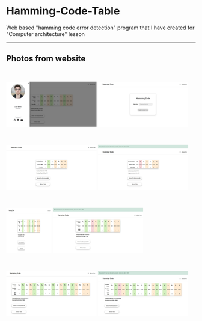 # Hamming-Code-Table
Web based "hamming code error detection" program that I have created for "Computer architecture" lesson

<hr>

## Photos from website

<br>

<p float="left">
  <img src="https://github.com/ErdalNayir/Hamming-Code-Table/blob/main/photos/aboutMe.JPG" width="240" height="120" />
  <img src="https://github.com/ErdalNayir/Hamming-Code-Table/blob/main/photos/mainScreen.JPG" width="240" height="120"/> 
</p>
</br>
<p float="left">
  <img src="https://github.com/ErdalNayir/Hamming-Code-Table/blob/main/photos/hmmgCdsml.JPG" width="240" height="120"/>
  <img src="https://github.com/ErdalNayir/Hamming-Code-Table/blob/main/photos/hmmgCdsmldetected.JPG" width="240" height="120"/> 
</p>
</br>
<p float="left">
  <img src="https://github.com/ErdalNayir/Hamming-Code-Table/blob/main/photos/hmmngCd4.JPG" width="120" height="120"/>
  <img src="https://github.com/ErdalNayir/Hamming-Code-Table/blob/main/photos/hmmgCd4detected.JPG" width="240" height="120"/> 
</p>
</br>
<p float="left">
  <img src="https://github.com/ErdalNayir/Hamming-Code-Table/blob/main/photos/hmmngCd5.JPG" width="240" height="120"/>
  <img src="https://github.com/ErdalNayir/Hamming-Code-Table/blob/main/photos/hmmngCd5detected.JPG" width="240" height="120"/> 
</p>

